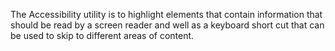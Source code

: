 The Accessibility utility is to highlight elements that contain information that should be read by a screen reader and well as a keyboard short cut that can be used to skip to different areas of content.